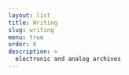 ```yaml
---
layout: list
title: Writing
slug: writing
menu: true
order: 6
description: >
  electronic and analog archives
---
```

